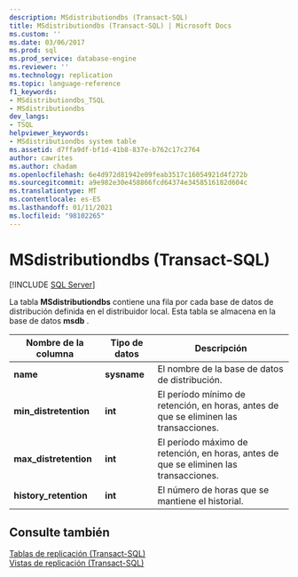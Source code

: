 ```yaml
---
description: MSdistributiondbs (Transact-SQL)
title: MSdistributiondbs (Transact-SQL) | Microsoft Docs
ms.custom: ''
ms.date: 03/06/2017
ms.prod: sql
ms.prod_service: database-engine
ms.reviewer: ''
ms.technology: replication
ms.topic: language-reference
f1_keywords:
- MSdistributiondbs_TSQL
- MSdistributiondbs
dev_langs:
- TSQL
helpviewer_keywords:
- MSdistributiondbs system table
ms.assetid: d7ffa9df-bf1d-41b8-837e-b762c17c2764
author: cawrites
ms.author: chadam
ms.openlocfilehash: 6e4d972d81942e09feab3517c16054921d4f272b
ms.sourcegitcommit: a9e982e30e458866fcd64374e3458516182d604c
ms.translationtype: MT
ms.contentlocale: es-ES
ms.lasthandoff: 01/11/2021
ms.locfileid: "98102265"
---
```

# <a name="msdistributiondbs-transact-sql"></a>MSdistributiondbs (Transact-SQL)
[!INCLUDE [SQL Server](../../includes/applies-to-version/sqlserver.md)]

  La tabla **MSdistributiondbs** contiene una fila por cada base de datos de distribución definida en el distribuidor local. Esta tabla se almacena en la base de datos **msdb** .  
  
|Nombre de la columna|Tipo de datos|Descripción|  
|-----------------|---------------|-----------------|  
|**name**|**sysname**|El nombre de la base de datos de distribución.|  
|**min_distretention**|**int**|El período mínimo de retención, en horas, antes de que se eliminen las transacciones.|  
|**max_distretention**|**int**|El período máximo de retención, en horas, antes de que se eliminen las transacciones.|  
|**history_retention**|**int**|El número de horas que se mantiene el historial.|  
  
## <a name="see-also"></a>Consulte también  
 [Tablas de replicación &#40;Transact-SQL&#41;](../../relational-databases/system-tables/replication-tables-transact-sql.md)   
 [Vistas de replicación &#40;Transact-SQL&#41;](../../relational-databases/system-views/replication-views-transact-sql.md)  
  
  
